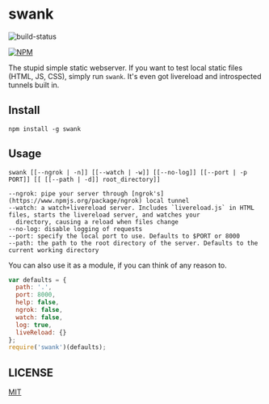 swank
=====

![build-status](https://travis-ci.org/rabidaudio/swank.svg?branch=master)

[![NPM](https://nodei.co/npm/swank.png?global=true&&downloads=true&downloadRank=true&stars=true)](https://nodei.co/npm/swank/)

The stupid simple static webserver. If you want to test local static
files (HTML, JS, CSS), simply run `swank`. It's even got livereload
and introspected tunnels built in.

Install
-------
    npm install -g swank

Usage
-----

    swank [[--ngrok | -n]] [[--watch | -w]] [[--no-log]] [[--port | -p PORT]] [[ [[--path | -d]] root_directory]]

    --ngrok: pipe your server through [ngrok's](https://www.npmjs.org/package/ngrok) local tunnel
    --watch: a watch+livereload server. Includes `livereload.js` in HTML files, starts the livereload server, and watches your
      directory, causing a reload when files change
    --no-log: disable logging of requests
    --port: specify the local port to use. Defaults to $PORT or 8000
    --path: the path to the root directory of the server. Defaults to the current working directory


You can also use it as a module, if you can think of any reason to.

```javascript
var defaults = {
  path: '.',
  port: 8000,
  help: false,
  ngrok: false,
  watch: false,
  log: true,
  liveReload: {}
};
require('swank')(defaults);
```

LICENSE
-------
[MIT](LICENSE)
